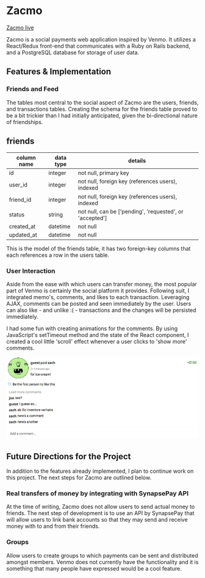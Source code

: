 # Zacmo

[Zacmo live][heroku]

[heroku]: http://zacmo.io

Zacmo is a social payments web application inspired by Venmo.  It utilizes a React/Redux front-end that communicates with a Ruby on Rails backend, and a PostgreSQL database for storage of user data.

## Features & Implementation

### Friends and Feed

The tables most central to the social aspect of Zacmo are the users, friends, and transactions tables. Creating the schema for the friends table proved to be a bit trickier than I had initially anticipated, given the bi-directional nature of friendships.

## friends
column name | data type | details
------------|-----------|-----------------------
id          | integer   | not null, primary key
user_id     | integer   | not null, foreign key (references users), indexed
friend_id   | integer   | not null, foreign key (references users), indexed
status      | string    | not null, can be ['pending', 'requested', or 'accepted']
created_at  | datetime  | not null
updated_at  | datetime  | not null

This is the model of the friends table, it has two foreign-key columns that each references a row in the users table.

### User Interaction

Aside from the ease with which users can transfer money, the most popular part of Venmo is certainly the social platform it provides. Following suit, I integrated memo's, comments, and likes to each transaction. Leveraging AJAX, comments can be posted and seen immediately by the user. Users can also like - and unlike :( - transactions and the changes will be persisted immediately.

I had some fun with creating animations for the comments. By using JavaScript's setTimeout method and the state of the React component, I created a cool little 'scroll' effect whenever a user clicks to 'show more' comments.

![image of commenting](docs/gifs/comments_demo.gif)

## Future Directions for the Project

In addition to the features already implemented, I plan to continue work on this project.  The next steps for Zacmo are outlined below.

### Real transfers of money by integrating with SynapsePay API

At the time of writing, Zacmo does not allow users to send actual money to friends. The next step of development is to use an API by SynapsePay that will allow users to link bank accounts so that they may send and receive money with to and from their friends.

### Groups

Allow users to create groups to which payments can be sent and distributed amongst members. Venmo does not currently have the functionality and it is something that many people have expressed would be a cool feature.
